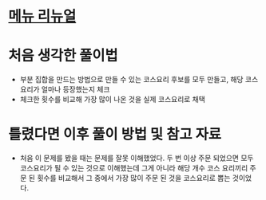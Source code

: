 # [메뉴 리뉴얼](https://school.programmers.co.kr/learn/courses/30/lessons/72411)

# 처음 생각한 풀이법

- 부분 집합을 만드는 방법으로 만들 수 있는 코스요리 후보를 모두 만들고, 해당 코스요리가 얼마나 등장했는지 체크
- 체크한 횟수를 비교해 가장 많이 나온 것을 실제 코스요리로 채택

# 틀렸다면 이후 풀이 방법 및 참고 자료

- 처음 이 문제를 봤을 때는 문제를 잘못 이해했었다. 두 번 이상 주문 되었으면 모두 코스요리가 될 수 있는 것으로 이해했는데 그게 아니라 해당 개수 코스 요리끼리 주문 된 횟수를 비교해서 그 중에서 가장 많이 주문 된 것을 코스요리로 뽑는 것이었다.
